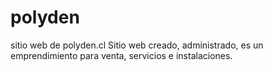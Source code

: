 # polyden
sitio web de polyden.cl
Sitio web creado, administrado, es un emprendimiento para venta, servicios e instalaciones.
